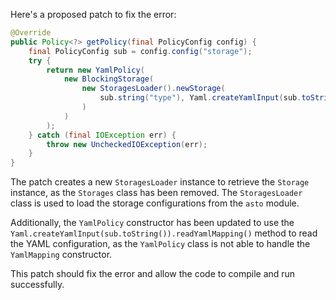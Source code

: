 Here's a proposed patch to fix the error:
```java
@Override
public Policy<?> getPolicy(final PolicyConfig config) {
    final PolicyConfig sub = config.config("storage");
    try {
        return new YamlPolicy(
            new BlockingStorage(
                new StoragesLoader().newStorage(
                    sub.string("type"), Yaml.createYamlInput(sub.toString()).readYamlMapping()
                )
            )
        );
    } catch (final IOException err) {
        throw new UncheckedIOException(err);
    }
}
```
The patch creates a new `StoragesLoader` instance to retrieve the `Storage` instance, as the `Storages` class has been removed. The `StoragesLoader` class is used to load the storage configurations from the `asto` module.

Additionally, the `YamlPolicy` constructor has been updated to use the `Yaml.createYamlInput(sub.toString()).readYamlMapping()` method to read the YAML configuration, as the `YamlPolicy` class is not able to handle the `YamlMapping` constructor.

This patch should fix the error and allow the code to compile and run successfully.
